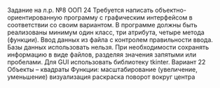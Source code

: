 Задание на л.р. №8 ООП 24
Требуется написать объектно-ориентированную программу с графическим интерфейсом в соответствии со своим вариантом.
В программе должны быть реализованы минимум один класс, три атрибута, четыре метода (функции).
Ввод данных из файла с контролем правильности ввода.
Базы данных использовать нельзя. При необходимости сохранять информацию в виде файлов, разделяя значения запятыми или пробелами.
Для GUI использовать библиотеку tkinter.
Вариант 22
Объекты – квадраты
Функции:	масштабирование (увеличение, уменьшение)
визуализация
раскраска
поворот вокруг центра
